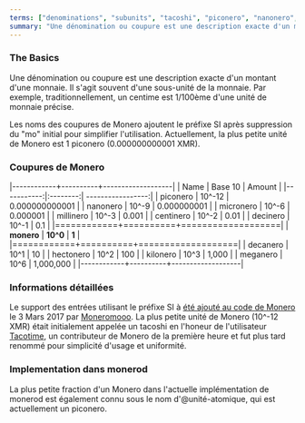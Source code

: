 ```yaml
---
terms: ["denominations", "subunits", "tacoshi", "piconero", "nanonero", "micronero", "millinero", "centinero", "decinero","decanero","hectonero","kilonero","meganero","giganero", "dénominations", "coupures", "sous-unités"]
summary: "Une dénomination ou coupure est une description exacte d'un montant d'une monnaie. Il s'agit souvent d'une sous-unité de la monnaie. Par exemple, traditionnellement, un centime est 1/100ème d'une unité de monnaie précise."
---
```


### The Basics

Une dénomination ou coupure est une description exacte d'un montant d'une monnaie. Il s'agit souvent d'une sous-unité de la monnaie. Par exemple, traditionnellement, un centime est 1/100ème d'une unité de monnaie précise.

Les noms des coupures de Monero ajoutent le préfixe SI après suppression du "mo" initial pour simplifier l'utilisation. Actuellement, la plus petite unité de Monero est 1 piconero (0.000000000001 XMR).

### Coupures de Monero

|------------+----------+-------------------|
| Name       | Base 10  | Amount            |
|-----------:|:--------:| -----------------:|
| piconero   | 10^-12   | 0.000000000001    |
| nanonero   | 10^-9    | 0.000000001       |
| micronero  | 10^-6    | 0.000001          |
| millinero  | 10^-3    | 0.001             |
| centinero  | 10^-2    | 0.01              |
| decinero   | 10^-1    | 0.1               |
|============+==========+===================|
| **monero** | **10^0** | **1**             |
|============+==========+===================|
| decanero   | 10^1     | 10                |
| hectonero  | 10^2     | 100               |
| kilonero   | 10^3     | 1,000             |
| meganero   | 10^6     | 1,000,000         |
|------------+----------+-------------------|

### Informations détaillées

Le support des entrées utilisant le préfixe SI à [été ajouté au code de Monero](https://github.com/byterubpay/monero/pull/1826) le 3 Mars 2017 par [Moneromooo](https://github.com/moneromooo-monero). La plus petite unité de Monero (10^-12 XMR) était initialement appelée un tacoshi en l'honeur de l'utilisateur [Tacotime](https://bitcointalk.org/index.php?action=profile;u=19270), un contributeur de Monero de la première heure et fut plus tard renommé pour simplicité d'usage et uniformité.

### Implementation dans monerod

La plus petite fraction d'un Monero dans l'actuelle implémentation de monerod est également connu sous le nom d'@unité-atomique, qui est actuellement un piconero.
